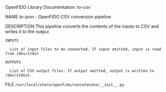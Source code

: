 OpenFIDO Library Documentation: to-csv

NAME
    to-json - OpenFIDO CSV conversion pipeline

DESCRIPTION
    This pipeline converts the contents of the inputs to CSV and writes it to the output

    INPUTS

      List of input files to be converted. If input omitted, input is read from /dev/stdin

    OUTPUTS

      List of CSV output files. If output omitted, output is written to /dev/stdout.
      
FILE
    `/usr/local/share/openfido/concatenate/__init__.py`
